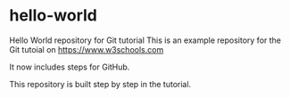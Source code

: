 # hello-world
Hello World repository for Git tutorial
This is an example repository for the Git tutoial on https://www.w3schools.com

It now includes steps for GitHub.

This repository is built step by step in the tutorial.
